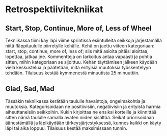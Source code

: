 # Retrospektiivitekniikat

## Start, Stop, Continue, More of, Less of Wheel

Tekniikassa tiimi käy läpi viime sprintissä esiintulleita seikkoja järjestämällä niitä fläppitaululle piirretylle kehälle. Kehä on jaettu viiteen kategoriaan: start, stop, continue, more of, less of; siis mitä asioita pitäisi aloittaa, lopettaa, jatkaa jne. Kommentteja on tarkoitus antaa vapaasti ja pohtia sitten, mihin kategoriaan se sijoittuu. Kehän täyttämisen jälkeen käydään vielä keskustelua ja päätetään, mitä erityisiä muutoksia työskentelyyn tehdään. Tilaisuus kestää kymmenestä minuutista 25 minuuttiin.

## Glad, Sad, Mad

Tässäkin tekniikassa kerätään taululle havaintoja, ongelmakohtia ja muutoksia. Kategorisoidaan ne positiivisiin, negatiivisiin ja erityistä harmia aiheuttaneisiin seikkoihin. Kukin kirjoittaa ne ensiksi korteille ja kiinnittää sitten nämä taululle samalla avaten niiden sisältöä. Seikat priorisoidaan äänestämällä ja läpikäydään tärkeysjärjestyksessä, kunnes kaikki on käyty läpi tai aika loppuu. Tilaisuus kestää maksimissaan tunnin.
